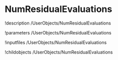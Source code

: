 <!-- MOOSE Documentation Stub: Remove this when content is added. -->

# NumResidualEvaluations
!description /UserObjects/NumResidualEvaluations

!parameters /UserObjects/NumResidualEvaluations

!inputfiles /UserObjects/NumResidualEvaluations

!childobjects /UserObjects/NumResidualEvaluations
